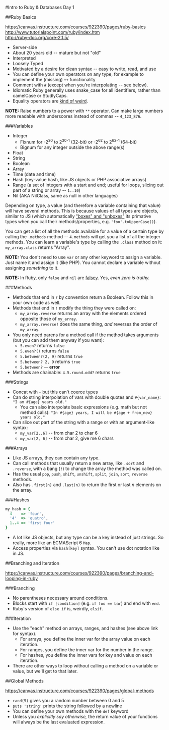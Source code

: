 #Intro to Ruby & Databases Day 1

##Ruby Basics

https://canvas.instructure.com/courses/922390/pages/ruby-basics  
http://www.tutorialspoint.com/ruby/index.htm <br>
http://ruby-doc.org/core-2.1.5/ 

* Server-side
* About 20 years old -- mature but not "old"
* Interpreted
* Loosely Typed
* Motivated by a desire for clean syntax -- easy to write, read, and use
* You can define your own operators on any type, for example to implement
  the (missing) `++` functionality
* Comment with `#` (except when you're interpolating -- see below).
* Idiomatic Ruby generally uses snake_case for all identifiers, rather than
  camelCase or StudlyCaps.
* Equality operators are [kind of weird](http://stackoverflow.com/questions/7156955/whats-the-difference-between-equal-eql-and).

**NOTE:** Raise numbers to a power with `**` operator. Can make large numbers more readable with underscores instead of commas -- `4_123_876`.

###Variables

* Integer
  * Fixnum for -2<sup>30</sup> to 2<sup>30-1</sup> (32-bit)
    or -2<sup>62</sup> to 2<sup>62-1</sup> (64-bit)
  * Bignum for any integer outside the above range(s)
* Float
* String
* Boolean
* Array
* Time (date and time)
* Hash (key-value hash, like JS objects or PHP associative arrays)
* Range (a set of integers with a start and end; useful for loops,
  slicing out part of a string or array -- `1..10`)
* Nil (AKA NilClass, same as null in other languages)

Depending on type, a value (and therefore a variable containing that value)
will have several methods. This is because values of all types are objects,
similar to JS (which automatically 
["boxes" and "unboxes"](http://stackoverflow.com/a/13056) its primative types 
when you call their methods/properties, e.g. `'foo'.toUpperCase()`). 

You can get a list of all the methods available for a value of a certain type 
by calling the `.methods` method -- `4.methods` will get you a list of all the 
integer methods. You can learn a variable's type by calling the `.class` method on it: `my_array.class` returns "Array".

**NOTE:** You don't need to use `var` or any other keyword to assign a 
variable. Just name it and assign it (like PHP). You cannot declare a variable 
without assigning _something_ to it.

**NOTE:** In Ruby, only `false` and `nil` are 
[falsey](http://james.padolsey.com/javascript/truthy-falsey/). Yes, _even zero 
is truthy._

###Methods

* Methods that end in `?` by convention return a Boolean. Follow this in your 
  own code as well.
* Methods that end in `!` modify the thing they were called on: 
  * `my_array.reverse` returns an array with the elements ordered opposite
    those of `my_array`.
  * `my_array.reverse!` does the same thing, _and_ reverses the order of 
    `my_array`.
* You only need parens for a method call if the method takes arguments (but 
  you can add them anyway if you want):
  * `5.even?` returns `false`
  * `5.even?()` returns `false`
  * `5.between?(2, 9)` returns `true`
  * `5.between? 2, 9` returns `true`
  * `5.between?` -- **error**
* Methods are chainable: `4.5.round.odd?` returns `true`

###Strings

* Concat with `+` but this can't coerce types
* Can do string interpolation of vars with double quotes and `#{var_name}`:
  `"I am #{age} years old."`
  * You can also interpolate basic expressions (e.g. math but not method 
    calls): `"In #{age} years, I will be #{age + from_now} years old."`
* Can slice out part of the string with a range or with an argument-like 
  syntax:
  * `my_var[2..6]` -- from char 2 to char 6
  * `my_var[2, 6]` -- from char 2, give me 6 chars

###Arrays

* Like JS arrays, they can contain any type.
* Can call methods that usually return a new array, like `.sort` and
  `.reverse`, with a bang (`!`) to change the array the method was called on.
* Has the usual `pop`, `push`, `shift`, `unshift`, `split`, `join`, `sort`,
  `reverse` methods.
* Also has `.first(n)` and `.last(n)` to return the first or last _n_ elements
  on the array.

###Hashes

```ruby
my_hash = {
  4    => 'four',
  '4'  => 'quatro',
  1..4 => 'first four'
}
```

* A lot like JS objects, but any type can be a key instead of just strings. So 
  really, more like an ECMAScript 6 `Map`.
* Access properties via `hash[key]` syntax. You can't use dot notation like
  in JS.

##Branching and Iteration

https://canvas.instructure.com/courses/922390/pages/branching-and-looping-in-ruby

###Branching

* No parentheses necessary around conditions.
* Blocks start with `if [condition]` (e.g. `if foo == bar`) and end with `end`.
* Ruby's version of `else if` is, weirdly, `elsif`.

###Iteration

* Use the "each" method on arrays, ranges, and hashes (see above link
  for syntax).
  * For arrays, you define the inner var for the array value on each iteration.
  * For ranges, you define the inner var for the number in the range.
  * For hashes, you define the inner vars for key and value on each iteration.
* There are other ways to loop without calling a method on a variable or 
  value, but we'll get to that later.

##Global Methods

https://canvas.instructure.com/courses/922390/pages/global-methods 

* `rand(5)` gives you a random number between 0 and 5
* `puts 'string'` prints the string followed by a newline
* You can define your own methods with the `def` keyword
* Unless you _explicitly say otherwise,_ the return value of your functions 
  will always be the last evaluated expression.
